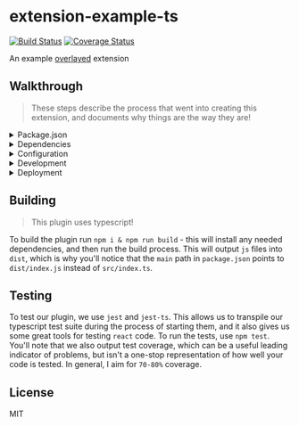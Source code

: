 # extension-example-ts

[![Build Status](https://travis-ci.org/overlayed-app/extension-example-ts.svg?branch=master)](https://travis-ci.org/overlayed-app/extension-example-ts)
[![Coverage Status](https://coveralls.io/repos/github/overlayed-app/extension-example-ts/badge.svg?branch=master)](https://coveralls.io/github/overlayed-app/extension-example-ts?branch=master)

An example [overlayed](https://github.com/bengreenier/overlayed) extension

## Walkthrough

> These steps describe the process that went into creating this extension, and documents why things are the way they are!

<details>
<summary> Package.json </summary>

For overlayed, `package.json` must contain some critical information so we add that

+ First, a `main` entry that points at the entry point - we'll define that later, as `dist/index.js` so we can fill that in now
+ We'll need a `version` entry - probably `1.0.0` to start
+ We need a unique `name` entry as well (here we use `overlayed-extension-example`)
+ We'll add some scripts to configure our build and test operations, but they won't work until after we complete the dependencies section below.
+ `clean` should simply call `rimraf dist` to clean up our `dist` folder that things will be built into
+ `build` should call `npm run clean && tsc` to run that clean script, and then run the typescript compiler to produce a build into `dist`
+ `test` should call `jest` to run jest, our test tool
+ We also add information about our plugin configuration, but we'll talk about that a bit later

</details>

<details>
<summary> Dependencies </summary>

+ We first configure our typescript environment using `tsconfig.json` - this describes how our transpilation step will work, and what features are supported.
+ We configure a typescript linter using `tslint.json` - this describes our code style guide, and the expected ways to author new code.
+ Once we have those configurations in place, we ensure we have the right build tools installed with `npm i -D tslint typescript jest ts-jest coveralls`
+ After we get those tools, we'll need some type definitions so typescript can be happy - we get those with `npm i -D @types/jest`
+ We'll also want some standard configurations for tslint - we get those with `npm i -D tslint-react tslint-config-prettier` 
+ We also use `rimraf` to cleanup our build directory when we build, so we get that with `npm i -D rimraf`
+ We know our code uses react, so we get it, and the types with `npm i react` and `npm i -D @types/react`
+ And to test react quickly, we use `npm i react-test-renderer` and `npm i -D @types/react-test-renderer`
+ We also want to ensure we run our common extension tests, so we install those with `npm i -D @overlayed-app/common-ext-tests`

To add additional dependencies, simply run `npm i <module>` which will add the dependency to the `package.json` file, and will be automatically installed by `overlayed` when the plugin is loaded.

</details>

<details>
<summary> Configuration </summary>

In overlayed, plugins convey what configuration they output much like a vscode extension, and consume these values at runtime via React props.

In our example, we define some configuration containing a `string` property, `username` that represents the username to show. This must be included in the project `package.json`:

```
"contributes": {
    "configuration": {
      "title": "Overlayed Extension Example Settings",
      "properties": {
        "username": {
          "description": "The username to show",
          "type": "string",
          "default": "human"
        }
      }
    }
  }
```

This allows overlayed to get an understanding for what configuration options this plugin brings, and help broadcasters populate that configuration more easily. 

After you've provided that configuration via `package.json` it's time to consume that via your plugin. To do so, we simply add React props with matching names:

```
interface IProps {
  username: string
}

class Example extends React.Component<IProps> {
  // ...
}
```

This allows the plugin author to recieve settings that are configured by the broadcaster.

</details>

<details>
<summary> Development </summary>

When authoring your plugin, the only requirement is that it is a React component that is __the default export from the main file__.

To ensure this in typescript, simply use `export default class YourPlugin extends React.Component`. This will generate the correct code when transpiling to `js`.

</details>

<details>
<summary> Deployment </summary>

In order for overlayed to run your plugin, you must currently make some less than ideal modifications to your project. We'll consider this part of the necessary deployment evil for now.

+ Run a build, creating `js` in the `dist` folder, with `npm run build`
+ Copy `package.json` __and any non-compiled dependencies__ to the `dist` folder
+ Copy the `dist` folder itself to the location where you wish to deploy your plugin (per `overlayed` docs this is likely `<home directory>/.overlayed`)
+ Rename the folder to `your plugin name` (so you have `home/.overlayed/Plugin`)

We'll work to make this process less tricky, but for now, this is a necessary step for a typescript plugin.

</details>

## Building

> This plugin uses typescript!

To build the plugin run `npm i & npm run build` - this will install any needed dependencies, and then run the build process. This will output `js` files into `dist`, which is why you'll notice that the `main` path in `package.json` points to `dist/index.js` instead of `src/index.ts`.

## Testing

To test our plugin, we use `jest` and `jest-ts`. This allows us to transpile our typescript test suite during the process of starting them, and it also gives us some great tools for testing `react` code. To run the tests, use `npm test`. You'll note that we also output test coverage, which can be a useful leading indicator of problems, but isn't a one-stop representation of how well your code is tested. In general, I aim for `70-80%` coverage.

## License

MIT
